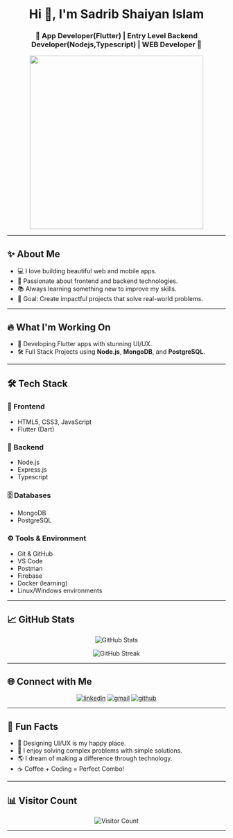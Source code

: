 <!-- Title -->
<h1 align="center">Hi 👋, I'm Sadrib Shaiyan Islam</h1>
<h3 align="center">🚀 App Developer(Flutter) | Entry Level Backend Developer(Nodejs,Typescript) | 
  WEB Developer 🚀</h3>

<p align="center">
  <img src="https://media.giphy.com/media/13HgwGsXF0aiGY/giphy.gif" width="400px" />
</p>

---

## ✨ About Me

- 💻 I love building beautiful web and mobile apps.
- 🌟 Passionate about frontend and backend technologies.
- 📚 Always learning something new to improve my skills.
- 🎯 Goal: Create impactful projects that solve real-world problems.

---

## 🔥 What I'm Working On

- 🚀 Developing Flutter apps with stunning UI/UX.
- 🛠️ Full Stack Projects using **Node.js**, **MongoDB**, and **PostgreSQL**.


---

## 🛠️ Tech Stack

### 🚀 Frontend
- HTML5, CSS3, JavaScript
- Flutter (Dart)

### 🧠 Backend
- Node.js
- Express.js
- Typescript

### 🗄️ Databases
- MongoDB
- PostgreSQL

### ⚙️ Tools & Environment
- Git & GitHub
- VS Code
- Postman
- Firebase
- Docker (learning)
- Linux/Windows environments

---

## 📈 GitHub Stats

<p align="center">
  <img src="https://github-readme-stats.vercel.app/api?username=Sadrib-perfecthonest&show_icons=true&theme=radical" alt="GitHub Stats" />
</p>

<p align="center">
  <img src="https://github-readme-streak-stats.herokuapp.com/?user=Sadrib-perfecthonest&theme=radical" alt="GitHub Streak" />
</p>

---

## 🌐 Connect with Me

<p align="center">
  <a href="https://linkedin.com/in/sadrib-shaiyan-islam-7a3403276" target="_blank"><img src="https://img.shields.io/badge/LinkedIn-blue?style=for-the-badge&logo=linkedin" alt="linkedin"/></a>
  <a href="mailto:sadribshaiyanislam111@gmail.com" target="_blank"><img src="https://img.shields.io/badge/Gmail-red?style=for-the-badge&logo=gmail&logoColor=white" alt="gmail"/></a>
  <a href="https://github.com/Sadrib-perfecthonest" target="_blank"><img src="https://img.shields.io/badge/GitHub-000?style=for-the-badge&logo=github" alt="github"/></a>
</p>

---

## 🎉 Fun Facts

- 🎨 Designing UI/UX is my happy place.
- 🧩 I enjoy solving complex problems with simple solutions.
- 🌎 I dream of making a difference through technology.
- ☕ Coffee + Coding = Perfect Combo!

---

## 📊 Visitor Count

<p align="center">
  <img src="https://profile-counter.glitch.me/Sadrib-perfecthonest/count.svg" alt="Visitor Count" />
</p>

---
